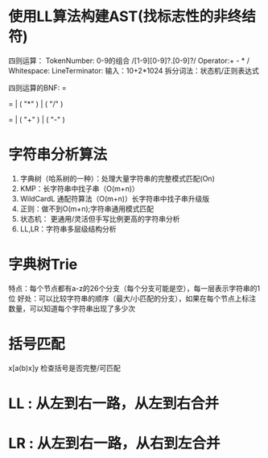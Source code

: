 # 使用LL算法构建AST(找标志性的非终结符)
四则运算：
    TokenNumber: 0-9的组合 /[1-9][0-9]?\.[0-9]?/
    Operator:+ - * /
    Whitespace:<SP>
    LineTerminator:<LF><CR>
输入：10+2*1024
    拆分词法：状态机/正则表达式

四则运算的BNF:
 <Expression> = <AdditiveExpression><EOF>

<MultiplicativeExpression> = <DecimalNumber> | ( <MultiplicativeExpression> "*" <DecimalNumber>) | (<MultiplicativeExpression> "/" <DecimalNumber> )

 <AdditiveExpression> = <MultiplicativeExpression> | ( <AdditiveExpression> "+" <MultiplicativeExpression>) | (
            <AdditiveExpression> "-" <MultiplicativeExpression>)

# 字符串分析算法
1. 字典树（哈系树的一种）：处理大量字符串的完整模式匹配(On)
2. KMP：长字符串中找子串（O(m+n)）
3. WildCardL 通配符算法（O(m+n)）长字符串中找子串升级版
4. 正则：做不到O(m+n);字符串通用模式匹配
5. 状态机： 更通用/灵活但手写比例更高的字符串分析
6. LL,LR：字符串多层级结构分析

# 字典树Trie
特点：每个节点都有a-z的26个分支（每个分支可能是空），每一层表示字符串的1位
好处：可以比较字符串的顺序（最大/小匹配的分支），如果在每个节点上标注数量，可以知道每个字符串出现了多少次

# 括号匹配
x[a(b)x]y 检查括号是否完整/可匹配

# LL : 从左到右一路，从左到右合并
# LR : 从左到右一路，从右到左合并